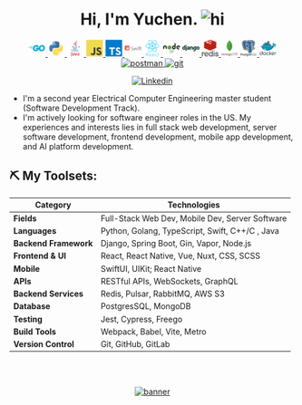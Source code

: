 <h1 align="center">Hi, I'm Yuchen. <img src="https://user-images.githubusercontent.com/1303154/88677602-1635ba80-d120-11ea-84d8-d263ba5fc3c0.gif" width="28px" height="28px" alt="hi">
</h1>
<p align="center"> 
  <a href="https://golang.org" target="_blank" rel="noreferrer">
    <img src="https://raw.githubusercontent.com/devicons/devicon/master/icons/go/go-original-wordmark.svg" alt="golang" width="30" height="30"/>
  </a>
  
  <a href="https://www.python.org" target="_blank" rel="noreferrer">
    <img src="https://raw.githubusercontent.com/devicons/devicon/master/icons/python/python-original.svg" alt="python" width="30" height="30"/>
  </a>
  <a href="https://www.java.com" target="_blank" rel="noreferrer">
  <img src="https://raw.githubusercontent.com/devicons/devicon/master/icons/java/java-original-wordmark.svg" alt="java" width="30" height="30"/>
  </a>
    <a href="https://developer.mozilla.org/en-US/docs/Web/JavaScript" target="_blank" rel="noreferrer">
    <img src="https://raw.githubusercontent.com/devicons/devicon/master/icons/javascript/javascript-original.svg" alt="javascript" width="30" height="30"/>
  </a> 
  <a href="https://www.typescriptlang.org/" target="_blank" rel="noreferrer"> 
    <img src="https://raw.githubusercontent.com/devicons/devicon/master/icons/typescript/typescript-original.svg" alt="typescript" width="30" height="30"/> 
  </a> 
  <a href="https://swift.org" target="_blank" rel="noreferrer">
  <img src="https://raw.githubusercontent.com/devicons/devicon/master/icons/swift/swift-original-wordmark.svg" alt="swift" width="30" height="30"/>
</a>
<!--     <a href="https://reactjs.org/" target="_blank" rel="noreferrer">
    <img src="https://raw.githubusercontent.com/devicons/devicon/master/icons/react/react-original-wordmark.svg" alt="react" width="30" height="30"/>
  </a> -->
  <a href="https://reactnative.dev" target="_blank" rel="noreferrer">
    <img src="https://raw.githubusercontent.com/devicons/devicon/master/icons/react/react-original-wordmark.svg" alt="react-native" width="30" height="30"/>
  </a>
<!--   <a href="https://getbootstrap.com" target="_blank" rel="noreferrer">
    <img src="https://raw.githubusercontent.com/devicons/devicon/master/icons/bootstrap/bootstrap-plain-wordmark.svg" alt="bootstrap" width="30" height="30"/>
  </a> -->
  <a href="https://nodejs.org" target="_blank" rel="noreferrer">
    <img src="https://raw.githubusercontent.com/devicons/devicon/master/icons/nodejs/nodejs-original-wordmark.svg" alt="nodejs" width="30" height="30"/>
  </a>
  <a href="https://www.djangoproject.com" target="_blank" rel="noreferrer">
  <img src="https://raw.githubusercontent.com/devicons/devicon/master/icons/django/django-plain-wordmark.svg" alt="django" width="30" height="30"/>
</a>
  <a href="https://redis.io" target="_blank" rel="noreferrer">
    <img src="https://raw.githubusercontent.com/devicons/devicon/master/icons/redis/redis-original-wordmark.svg" alt="redis" width="30" height="30"/>
</a>
<!--   <a href="https://expressjs.com" target="_blank" rel="noreferrer">
    <img src="https://raw.githubusercontent.com/devicons/devicon/master/icons/express/express-original-wordmark.svg" alt="express" width="30" height="30"/>
  </a> -->
  <a href="https://www.mongodb.com/" target="_blank" rel="noreferrer"> 
    <img src="https://raw.githubusercontent.com/devicons/devicon/master/icons/mongodb/mongodb-original-wordmark.svg" alt="mongodb" width="30" height="30"/>
  </a>
  <a href="https://www.postgresql.org" target="_blank" rel="noreferrer">
    <img src="https://raw.githubusercontent.com/devicons/devicon/master/icons/postgresql/postgresql-original-wordmark.svg" alt="postgresql" width="30" height="30"/>
  </a>
<!--   <a href="https://aws.amazon.com" target="_blank" rel="noreferrer">    
    <img src="https://raw.githubusercontent.com/devicons/devicon/master/icons/amazonwebservices/amazonwebservices-original-wordmark.svg" alt="aws" width="30" height="30"/> 
  </a>  -->
  <a href="https://www.docker.com/" target="_blank" rel="noreferrer">  
    <img src="https://raw.githubusercontent.com/devicons/devicon/master/icons/docker/docker-original-wordmark.svg" alt="docker" width="30" height="30"/>
  </a> 
  <a href="https://postman.com" target="_blank" rel="noreferrer">
    <img src="https://www.vectorlogo.zone/logos/getpostman/getpostman-icon.svg" alt="postman" width="30" height="30"/>
  </a>
  <a href="https://git-scm.com/" target="_blank" rel="noreferrer">
  <img src="https://www.vectorlogo.zone/logos/git-scm/git-scm-icon.svg" alt="git" width="30" height="30"/>
  </a>
<!--   <a href="https://www.djangoproject.com" target="_blank" rel="noreferrer">
    <img src="https://raw.githubusercontent.com/devicons/devicon/master/icons/django/django-original-wordma.svg" alt="django" width="30" height="30"/>
</a> -->

 </p>

<div align="center">

[![Linkedin](https://img.shields.io/badge/LinkedIn-0077B5?style=for-the-badge&logo=linkedin&logoColor=white)](https://www.linkedin.com/in/yuchen-jiang-10234827b/)

</div>

- I'm a second year Electrical Computer Engineering master student (Software Development Track).
- I'm actively looking for software engineer roles in the US. My experiences and interests lies in full stack web development, server software development, frontend development, mobile app development, and AI platform development.

<!--
- When I'm free, I enjoy ~~counting number of islands :desert_island:~~ traveling :mountain:, reading maps 🌎, taking photos :camera_flash:.
-->

## ⛏ My Toolsets:

| Category                            | Technologies                                       |
| ----------------------------------- | -------------------------------------------------- |
| **Fields**                          | Full-Stack Web Dev, Mobile Dev, Server Software    |
| **Languages**                       | Python, Golang, TypeScript, Swift, C++/C , Java    |
| **Backend Framework**               | Django, Spring Boot, Gin, Vapor, Node.js           |
| **Frontend & UI**                   | React, React Native, Vue, Nuxt, CSS, SCSS          |
| **Mobile**                          | SwiftUI, UIKit; React Native                       |
| **APIs**                            | RESTful APIs, WebSockets, GraphQL                  |
| **Backend Services**                | Redis, Pulsar, RabbitMQ, AWS S3                    |
| **Database**                        | PostgresSQL, MongoDB                               |
| **Testing**                         | Jest, Cypress, Freego                              |
| **Build Tools**                     | Webpack, Babel, Vite, Metro                        |
| **Version Control**                 | Git, GitHub, GitLab                                |

<br>

<div align="left">
  <img src="https://komarev.com/ghpvc/?username=Tono-vacn&label=Profile%20views&color=0e75b6&style=flat" alt="" />
</div>




<p align="center">
  <a href="https://navendu.me"><img src="https://pbs.twimg.com/profile_banners/1416121751843475456/1651700284/1500x500"(https://pbs.twimg.com/profile_banners/1416121751843475456/1651700284/1500x500) alt="banner" href=""></a>
  </br>
</p>




<!--
**Tono-vacn/Tono-vacn** is a ✨ _special_ ✨ repository because its `README.md` (this file) appears on your GitHub profile.

Here are some ideas to get you started:

- 🔭 I’m currently working on ...
- 🌱 I’m currently learning ...
- 👯 I’m looking to collaborate on ...
- 🤔 I’m looking for help with ...
- 💬 Ask me about ...
- 📫 How to reach me: ...
- 😄 Pronouns: ...
- ⚡ Fun fact: ...
-->
